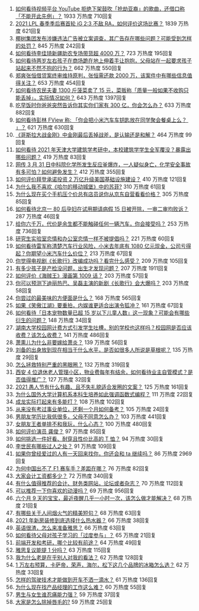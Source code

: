 1. [如何看待视频平台 YouTube 拒绝下架鼓吹「抢劫亚裔」的歌曲，还借口称「不能开此先例」？](https://www.zhihu.com/question/452206336) 1933 万热度 710回复
1. [2021 LPL 春季季后赛首轮 iG 2:3 不敌 RA，如何评价这场比赛？](https://www.zhihu.com/question/452394711) 1839 万热度 621回复
1. [椰树集团发布涉嫌违法广告被立案调查，其广告存在哪些问题？可能受到怎样的处罚？](https://www.zhihu.com/question/452260357) 845 万热度 242回复
1. [如何看待李佳琦新疆助农专场带货超 4000 万？](https://www.zhihu.com/question/452243669) 723 万热度 195回复
1. [如何看待两岁左右孩子在商场跪在地上伸着手让抱抱，父母站在一起要求孩子站起来不然不抱的行为？](https://www.zhihu.com/question/452012204) 662 万热度 550回复
1. [郑爽张恒借贷案终审维持原判，张恒需还款 2000 万，该案件中有哪些信息值得关注？](https://www.zhihu.com/question/452239924) 653 万热度 454回复
1. [如何看待农民夫妻 1300 斤菠菜卖了 15 元，菜贩称「质量一般如果不收购只能丢掉」，实际情况如何？](https://www.zhihu.com/question/452058910) 643 万热度 1397回复
1. [吃早饭时你爸爸突然告诉你其实你们家有 300 亿，你会怎么办？](https://www.zhihu.com/question/447823721) 633 万热度 882回复
1. [如何看待彭林 FView 称: 「你会把小米汽车车钥匙放在同学聚会餐桌上么？ ​​​」？](https://www.zhihu.com/question/452177974) 621 万热度 630回复
1. [《哥斯拉大战金刚》中金刚最后丢掉战斧，是认输还是和解？](https://www.zhihu.com/question/451584283) 464 万热度 99回复
1. [如何看待 2021 年天津大学建筑学考研中，本校建筑学学生全军覆没？暴露出哪些问题？](https://www.zhihu.com/question/451892894) 419 万热度 83回复
1. [网传 3 月 31 日中科院化学所发生反应釜爆炸，一人疑似身亡，化学安全事故有多可怕？如何避免发生？](https://www.zhihu.com/question/452354028) 412 万热度 355回复
1. [如何评价拜登承诺投资 2 万亿升级美国基础设施建设？](https://www.zhihu.com/question/449668091) 410 万热度 121回复
1. [为什么我不喜欢《哈尔的移动城堡》中的苏菲?](https://www.zhihu.com/question/386090089) 310 万热度 61回复
1. [为什么现在买个手机压个价总有店员说你从京东自营看看价格？](https://www.zhihu.com/question/451443024) 305 万热度 85回复
1. [如何看待北京一 80 后孕妇在试用期请病假 15 日被开除，一审二审均败诉？](https://www.zhihu.com/question/452038798) 287 万热度 46回复
1. [给你六千万，代价是余生都不能触碰任何一辆汽车，你会接受吗？](https://www.zhihu.com/question/451405101) 253 万热度 736回复
1. [研究生实验室恋情和办公室恋情一样不被提倡吗？](https://www.zhihu.com/question/422926125) 221 万热度 60回复
1. [如何看待雷军称清楚汽车行业风险，小米去年底有 1080 亿元现金，公司亏得起？你期望小米汽车什么价位？](https://www.zhihu.com/question/452114954) 213 万热度 67回复
1. [你觉得电视剧《长歌行》改编成功吗？看完什么感受？](https://www.zhihu.com/question/439359918) 209 万热度 105回复
1. [有多少孩子是产检没问题，出生才发现问题？](https://www.zhihu.com/question/320505054) 207 万热度 1911回复
1. [如何评价《海贼王》漫画第 1009 话？](https://www.zhihu.com/question/452135549) 203 万热度 57回复
1. [你可以预测下迪丽热巴、吴磊主演的新剧《长歌行》会大爆吗？](https://www.zhihu.com/question/452267812) 203 万热度 58回复
1. [你尝过的最美味的方便面是什么？](https://www.zhihu.com/question/417607029) 168 万热度 565回复
1. [如果《笑傲江湖》要重拍，内娱谁更适合出演令狐冲？](https://www.zhihu.com/question/450884811) 161 万热度 67回复
1. [如何看待「日本宠物数量已超 15 岁以下儿童人数」这一现象？可能会有哪些衍生的问题？](https://www.zhihu.com/question/452361675) 148 万热度 34回复
1. [湖南大学校园网计费方式引发学生吐槽，别的学校也这样吗？校园网是否应该收费？该怎么收费？](https://www.zhihu.com/question/452174010) 141 万热度 486回复
1. [萧熏儿为什么非要嫁给萧炎？](https://www.zhihu.com/question/448033860) 139 万热度 56回复
1. [刘备的出身放到现在相当于什么水平，是否如很多人所说是草根呢？](https://www.zhihu.com/question/452074548) 135 万热度 29回复
1. [怎么拯救特别严重的黑眼圈？](https://www.zhihu.com/question/27592542) 132 万热度 319回复
1. [西安 4 位退休老人管理小区，物业费每年有结余，如何看待业主自管模式？是否值得推广？](https://www.zhihu.com/question/451816714) 127 万热度 32回复
1. [2021 愚人节有什么有趣、且不失礼貌适合发圈的文案？](https://www.zhihu.com/question/452181952) 125 万热度 161回复
1. [为什么国外大学计算机系本科生培养如此强调函数式编程？](https://www.zhihu.com/question/450773131) 111 万热度 22回复
1. [成龙实际打起来有多能打？](https://www.zhihu.com/question/30876851) 108 万热度 102回复
1. [从来没有考过事业单位，还剩一个月如何备考？](https://www.zhihu.com/question/351990894) 105 万热度 24回复
1. [男朋友学历比我低很多，父母不同意怎么办？](https://www.zhihu.com/question/451637860) 103 万热度 441回复
1. [女朋友王者单排不和我玩，什么心态？](https://www.zhihu.com/question/438791687) 100 万热度 480回复
1. [如何评价演员 龚俊？](https://www.zhihu.com/question/62531332) 97 万热度 85回复
1. [如何挑选一件好看、耐穿且性价比高的 T 恤？](https://www.zhihu.com/question/404173699) 94 万热度 30回复
1. [李世民有哪些过人之处？](https://www.zhihu.com/question/29000737) 91 万热度 109回复
1. [如果你曾经爱过的人有一天回来找你，你还会和 ta 继续吗？](https://www.zhihu.com/question/441718033) 86 万热度 2969回复
1. [为何中国出不了 F1 赛车手？差距在哪？](https://www.zhihu.com/question/276059168) 76 万热度 82回复
1. [大家会计工资都多少？](https://www.zhihu.com/question/392926139) 72 万热度 340回复
1. [有什么值得推荐的会计、财务类网站，论坛或者杂志？](https://www.zhihu.com/question/24593787) 70 万热度 112回复
1. [可以推荐一下你喜欢的动漫吗？](https://www.zhihu.com/question/445264498) 69 万热度 956回复
1. [六个月 9 天的宝宝，最近夜醒几乎一小时一次，该怎么做才能解决？](https://www.zhihu.com/question/451976528) 68 万热度 21回复
1. [有哪些关于人间烟火气的精美短句？](https://www.zhihu.com/question/449420621) 68 万热度 63回复
1. [2021 年新房装修到底选择什么热水器？](https://www.zhihu.com/question/437976017) 66 万热度 38回复
1. [英语很渣，怎么来准备雅思？](https://www.zhihu.com/question/27240420) 66 万热度 63回复
1. [如何看待父母对孩子学习的「过度参与」？](https://www.zhihu.com/question/451118207) 65 万热度 21回复
1. [前端开发和考研，哪个比较有前途？](https://www.zhihu.com/question/398881165) 64 万热度 49回复
1. [雅思复议能提 1 分吗？](https://www.zhihu.com/question/35676047) 63 万热度 115回复
1. [我为什么老是在乎别人对我的看法？](https://www.zhihu.com/question/451987588) 62 万热度 128回复
1. [1 万左右预算，卡萨帝，荣声，海尔，松下这几个品牌的冰箱怎么选？](https://www.zhihu.com/question/396555513) 62 万热度 33回复
1. [怎样的驾驶技术才能做到开车不洒一滴水？](https://www.zhihu.com/question/451825918) 61 万热度 136回复
1. [为什么现在找产品经理的工作这么难？](https://www.zhihu.com/question/341498422) 60 万热度 55回复
1. [男生与女生谁忍痛能力强？](https://www.zhihu.com/question/449556051) 59 万热度 37回复
1. [大家是怎么除掉唇毛的?](https://www.zhihu.com/question/376666922) 59 万热度 25回复